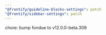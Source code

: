 ```yaml
---
"@frontify/guideline-blocks-settings": patch
"@frontify/sidebar-settings": patch
---
```


chore: bump fondue to v12.0.0-beta.309
